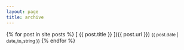 ```yaml
---
layout: page
title: archive
---
```


{% for post in site.posts %}
    [ {{ post.title }} ]({{ post.url }}) <small>{{ post.date | date_to_string }}</small>
{% endfor %}

